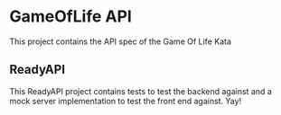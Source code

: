 # GameOfLife API
This project contains the API spec of the Game Of Life Kata

## ReadyAPI
This ReadyAPI project contains tests to test the backend against and a mock server implementation to test the front end against. Yay!